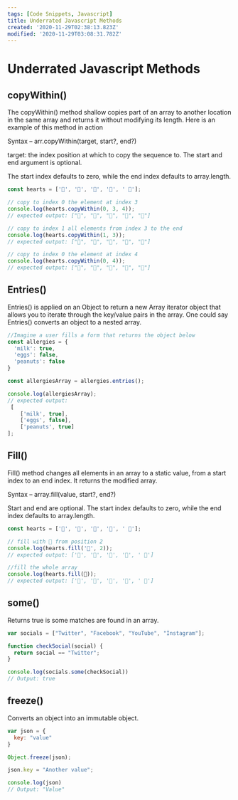 ```yaml
---
tags: [Code Snippets, Javascript]
title: Underrated Javascript Methods
created: '2020-11-29T02:38:13.823Z'
modified: '2020-11-29T03:08:31.782Z'
---
```


Underrated Javascript Methods
=============================

copyWithin()
------------

The copyWithin() method shallow copies part of an array to another location in the same array and returns it without modifying its length. Here is an example of this method in action

Syntax – arr.copyWithin(target, start?, end?)

target: the index position at which to copy the sequence to.
The start and end argument is optional.

The start index defaults to zero, while the end index defaults to array.length.

``` javascript
const hearts = ['💜', '🧡', '💙', '🤍', ' 💚'];

// copy to index 0 the element at index 3
console.log(hearts.copyWithin(0, 3, 4));
// expected output: ["🤍", "🧡", "💙", "🤍", "💚"]

// copy to index 1 all elements from index 3 to the end
console.log(hearts.copyWithin(1, 3));
// expected output: ["💜", "🤍", "💚", "🤍", "💚"]

// copy to index 0 the element at index 4
console.log(hearts.copyWithin(0, 4));
// expected output: ["💚", "🧡", "💙", "🤍", "💚"]

```
Entries()
---------

Entries() is applied on an Object to return a new Array iterator object that allows you to iterate through the key/value pairs in the array. One could say Entries() converts an object to a nested array.

``` javascript
//Imagine a user fills a form that returns the object below
const allergies = {
  'milk': true,
  'eggs': false,
  'peanuts': false
}

const allergiesArray = allergies.entries();

console.log(allergiesArray);
// expected output: 
 [
    ['milk', true],
    ['eggs', false],
    ['peanuts', true]
];

```
Fill()
------

Fill() method changes all elements in an array to a static value, from a start index to an end index. It returns the modified array.

Syntax – array.fill(value, start?, end?)

Start and end are optional. The start index defaults to zero, while the end index defaults to array.length.

``` javascript
const hearts = ['💜', '🧡', '💙', '🤍', ' 💚'];

// fill with 💖 from position 2
console.log(hearts.fill('💖', 2));
// expected output: ['💜', '🧡', '💖', '💖', ' 💖']

//fill the whole array
console.log(hearts.fill(💖));
// expected output: ['💖', '💖', '💖', '💖', ' 💖']

```

some()
------
Returns true is some matches are found in an array.

``` javascript
var socials = ["Twitter", "Facebook", "YouTube", "Instagram"];

function checkSocial(social) {
  return social == "Twitter";
}

console.log(socials.some(checkSocial))
// Output: true
```

freeze()
--------
Converts an object into an immutable object.
``` javascript
var json = {
  key: "value"
}

Object.freeze(json);

json.key = "Another value";

console.log(json)
// Output: "Value"
```



